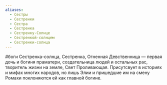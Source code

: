 ```yaml
---
aliases:
  - Сестры
  - Сестренки
  - Сестра
  - Сестренка
  - Сестренку-Солнце
  - Сестренкой-солнцем
  - Сестренки-солнца
---
```

#боги 
Сестренка-солнца, Сестренка, Огненная Девственница — первая дочь и богиня праматери, создательница людей и остальных рас, творитель жизни на земле, Свет Проливающая. Присутсвует в историях и мифах многих народов, но лишь Элии и пришедшие им на смену Ромахи поклоняются ей как главной богине.